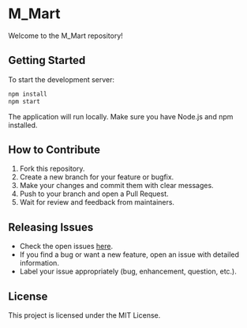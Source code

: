 # M_Mart

Welcome to the M_Mart repository!

## Getting Started

To start the development server:

```bash
npm install
npm start
```

The application will run locally. Make sure you have Node.js and npm installed.

## How to Contribute

1. Fork this repository.
2. Create a new branch for your feature or bugfix.
3. Make your changes and commit them with clear messages.
4. Push to your branch and open a Pull Request.
5. Wait for review and feedback from maintainers.

## Releasing Issues

- Check the open issues [here](https://github.com/RakeshParkash/M_Mart/issues).
- If you find a bug or want a new feature, open an issue with detailed information.
- Label your issue appropriately (bug, enhancement, question, etc.).

## License

This project is licensed under the MIT License.
